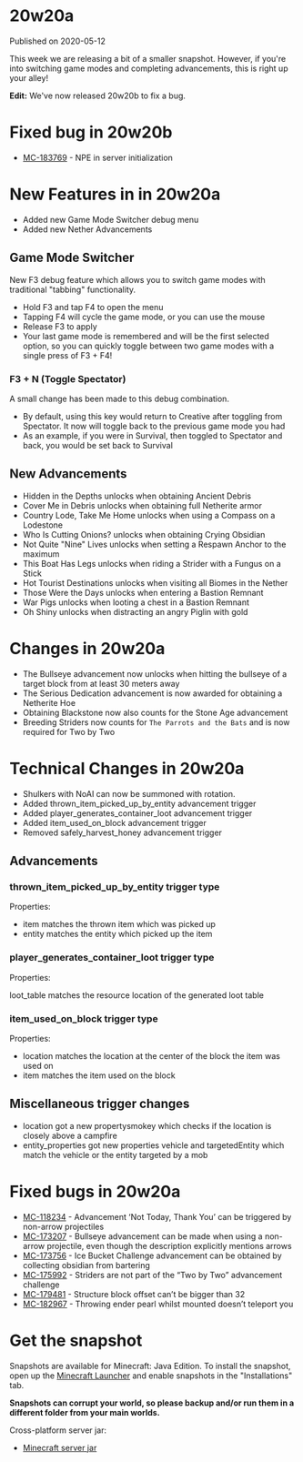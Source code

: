 # 20w20a
Published on 2020-05-12

This week we are releasing a bit of a smaller snapshot. However, if you're
into switching game modes and completing advancements, this is right up your
alley!

**Edit:** We've now released 20w20b to fix a bug.

# Fixed bug in 20w20b

  * [MC-183769](https://bugs.mojang.com/browse/MC-183769) \- NPE in server initialization

# New Features in in 20w20a  

  * Added new Game Mode Switcher debug menu
  * Added new Nether Advancements

## Game Mode Switcher

New F3 debug feature which allows you to switch game modes with traditional
"tabbing" functionality.

  * Hold F3 and tap F4 to open the menu
  * Tapping F4 will cycle the game mode, or you can use the mouse
  * Release F3 to apply
  * Your last game mode is remembered and will be the first selected option, so you can quickly toggle between two game modes with a single press of F3 + F4!

### F3 + N (Toggle Spectator)

A small change has been made to this debug combination.

  * By default, using this key would return to Creative after toggling from Spectator. It now will toggle back to the previous game mode you had
  * As an example, if you were in Survival, then toggled to Spectator and back, you would be set back to Survival

## New Advancements

  * Hidden in the Depths unlocks when obtaining Ancient Debris
  * Cover Me in Debris unlocks when obtaining full Netherite armor
  * Country Lode, Take Me Home unlocks when using a Compass on a Lodestone
  * Who Is Cutting Onions? unlocks when obtaining Crying Obsidian
  * Not Quite "Nine" Lives unlocks when setting a Respawn Anchor to the maximum
  * This Boat Has Legs unlocks when riding a Strider with a Fungus on a Stick
  * Hot Tourist Destinations unlocks when visiting all Biomes in the Nether
  * Those Were the Days unlocks when entering a Bastion Remnant
  * War Pigs unlocks when looting a chest in a Bastion Remnant
  * Oh Shiny unlocks when distracting an angry Piglin with gold

# Changes in 20w20a  

  * The Bullseye advancement now unlocks when hitting the bullseye of a target block from at least 30 meters away
  * The Serious Dedication advancement is now awarded for obtaining a Netherite Hoe
  * Obtaining Blackstone now also counts for the Stone Age advancement
  * Breeding Striders now counts for `The Parrots and the Bats` and is now required for Two by Two

# Technical Changes in 20w20a

  * Shulkers with NoAI can now be summoned with rotation.
  * Added thrown_item_picked_up_by_entity advancement trigger
  * Added player_generates_container_loot advancement trigger
  * Added item_used_on_block advancement trigger
  * Removed safely_harvest_honey advancement trigger

## Advancements

### thrown_item_picked_up_by_entity trigger type

Properties:

  * item matches the thrown item which was picked up
  * entity matches the entity which picked up the item

### player_generates_container_loot trigger type

Properties:

loot_table matches the resource location of the generated loot table

### item_used_on_block trigger type

Properties:

  * location matches the location at the center of the block the item was used on
  * item matches the item used on the block

## Miscellaneous trigger changes

  * location got a new propertysmokey which checks if the location is closely above a campfire
  * entity_properties got new properties vehicle and targetedEntity which match the vehicle or the entity targeted by a mob

# Fixed bugs in 20w20a

  * [MC-118234](https://bugs.mojang.com/browse/MC-118234) \- Advancement ‘Not Today, Thank You’ can be triggered by non-arrow projectiles
  * [MC-173207](https://bugs.mojang.com/browse/MC-173207) \- Bullseye advancement can be made when using a non-arrow projectile, even though the description explicitly mentions arrows
  * [MC-173756](https://bugs.mojang.com/browse/MC-173756) \- Ice Bucket Challenge advancement can be obtained by collecting obsidian from bartering
  * [MC-175992](https://bugs.mojang.com/browse/MC-175992) \- Striders are not part of the “Two by Two” advancement challenge
  * [MC-179481](https://bugs.mojang.com/browse/MC-179481) \- Structure block offset can’t be bigger than 32
  * [MC-182967](https://bugs.mojang.com/browse/MC-182967) \- Throwing ender pearl whilst mounted doesn’t teleport you

# Get the snapshot

Snapshots are available for Minecraft: Java Edition. To install the snapshot,
open up the [Minecraft Launcher](/download.html) and enable snapshots in the
"Installations" tab.

**Snapshots can corrupt your world, so please backup and/or run them in a
different folder from your main worlds.**

Cross-platform server jar:

  * [Minecraft server jar](https://launcher.mojang.com/v1/objects/0393774fb1f9db8288a56dbbcf45022b71f7939f/server.jar)


